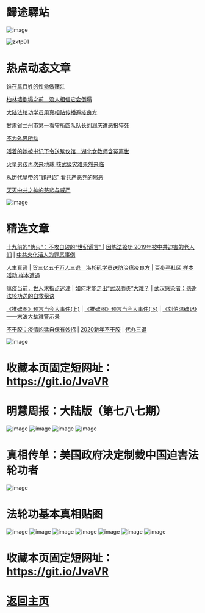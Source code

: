 # 歸途驛站

![image](https://user-images.githubusercontent.com/61768866/75865601-c12a9c80-5e3e-11ea-9bf3-de6dbfdc1074.png)

![zxtp91](https://user-images.githubusercontent.com/61768866/75864893-a9064d80-5e3d-11ea-93a7-4ed1d21424cc.jpg)

# 热点动态文章

[谁在拿百姓的性命做赌注](https://github.com/Hongyu91/cecjy/issues/33#issue-576765922)

[柏林墙倒塌之前　没人相信它会倒塌](https://github.com/Hongyu91/cecjy/issues/34#issue-576767984)

[大陆法轮功学员用真相贴传播避疫良方](https://github.com/Hongyu91/cecjy/issues/35#issue-576771471)

[甘肃省兰州市第一看守所四队队长刘润庆遭恶报猝死](https://github.com/Hongyu91/cecjy/issues/36#issue-576772718)

[不为外界所动 ](https://github.com/Hongyu91/cecjy/issues/29#issue-576082014)

[活着的她被书记下令送殡仪馆　湖北女教师含冤离世](https://github.com/Hongyu91/cecjy/issues/28#issue-576078823)

[火星男孩再次来地球 核武级灾难果然来临 ](https://github.com/Hongyu91/cecjy/issues/25#issue-576070364)

[从历代皇帝的“罪己诏” 看共产恶党的邪恶](https://github.com/Hongyu91/cecjy/issues/26#issue-576073577)

[天灭中共之神的慈悲与威严](https://github.com/Hongyu91/cecjy/issues/24#issue-576068700)

![image](https://user-images.githubusercontent.com/61768866/75865830-1797db00-5e3f-11ea-859c-d7ff6f2e947d.png)

# 精选文章

[十九前的“伪火”：不攻自破的“世纪谎言” ](https://github.com/Hongyu91/cecjy/issues/8#issue-575166952) |
[因炼法轮功 2019年被中共迫害的老人们](https://github.com/Hongyu91/cecjy/issues/6#issue-575160898) |
[中共火化活人的罪恶事例](https://github.com/Hongyu91/cecjy/issues/7#issue-575164500)

[人生真谛](http://drwsmab.ask2ask.com/2019/01/22/shenyun2019/) |
[贺三亿五千万人三退　洛杉矶学员送防治瘟疫良方 ](https://github.com/Hongyu91/cecjy/issues/16#issue-575196004) |
[百步亭社区 样本活动 样本遭遇](https://github.com/Hongyu91/cecjy/issues/15#issue-575188950)

[瘟疫当前，世人求指点迷津](https://github.com/Hongyu91/cecjy/issues/13#issue-575176580) |
[如何才能走出“武汉肺炎”大难？](https://github.com/Hongyu91/cecjy/issues/14#issue-575181554) |
[武汉感染者：感谢法轮功送的自救秘诀](https://github.com/Hongyu91/cecjy/issues/12#issue-575174726)

[《推碑图》预言当今大事件(上)](https://github.com/Hongyu91/cecjy/issues/11#issue-575171523) |
[《推碑图》预言当今大事件(下)](https://github.com/Hongyu91/cecjy/issues/10#issue-575170294) |
[《刘伯温碑记》――末法大劫难警示录](https://github.com/Hongyu91/cecjy/issues/9#issue-575168726)

[不干胶：疫情凶猛自保有妙招](https://github.com/Hongyu91/cecjy/issues/4#issue-575144722) |
[2020新年不干胶](https://github.com/Hongyu91/cecjy/issues/3#issue-575143199) |
[代办三退](https://github.com/Hongyu91/cecjy/issues/5#issue-575149086)

![image](https://user-images.githubusercontent.com/61768866/76090618-d813ef00-5ff6-11ea-834a-118a5bd66837.png)

# 收藏本页固定短网址：https://git.io/JvaVR

# 明慧周报：大陆版（第七八七期）

![image](https://user-images.githubusercontent.com/61768866/76065949-9586ee00-5fc7-11ea-9960-2c6f14938027.png)
![image](https://user-images.githubusercontent.com/61768866/76066019-af283580-5fc7-11ea-986f-7e3d3300b2e5.png)
![image](https://user-images.githubusercontent.com/61768866/76066055-c36c3280-5fc7-11ea-9263-8c3cfbf2504f.png)
![image](https://user-images.githubusercontent.com/61768866/76066096-daab2000-5fc7-11ea-95ed-8ddd564f5764.png)

# 真相传单：美国政府决定制裁中国迫害法轮功者

![image](https://user-images.githubusercontent.com/61768866/75843272-bb689300-5e0d-11ea-8fda-4cc931c74942.png)

# 法轮功基本真相贴图
 
![image](https://user-images.githubusercontent.com/61768866/75843311-d6d39e00-5e0d-11ea-97ce-91d578dc452d.png)
![image](https://user-images.githubusercontent.com/61768866/75843362-ef43b880-5e0d-11ea-8783-74f0aed401da.png)
![image](https://user-images.githubusercontent.com/61768866/75843414-0d111d80-5e0e-11ea-9db8-038a2499ce61.png)
![image](https://user-images.githubusercontent.com/61768866/75843455-2a45ec00-5e0e-11ea-9776-bc56579dba9a.png)
![image](https://user-images.githubusercontent.com/61768866/75843491-40ec4300-5e0e-11ea-8eb5-54ba558b79a8.png)
![image](https://user-images.githubusercontent.com/61768866/75843547-5c574e00-5e0e-11ea-8552-45cee240c791.png)
![image](https://user-images.githubusercontent.com/61768866/75866660-537f7000-5e40-11ea-80d5-6075b9a9f40e.png)

# 收藏本页固定短网址：https://git.io/JvaVR
 
# [返回主页](https://github.com/Hongyu91/cecjy)
